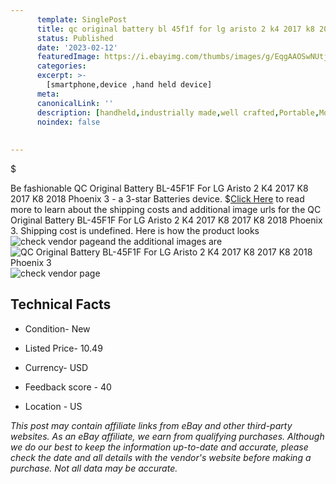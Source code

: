 ```yaml
---
      template: SinglePost
      title: qc original battery bl 45f1f for lg aristo 2 k4 2017 k8 2017 k8 2018 phoenix 3
      status: Published
      date: '2023-02-12'
      featuredImage: https://i.ebayimg.com/thumbs/images/g/EqgAAOSwNUtjv74O/s-l225.jpg
      categories: 
      excerpt: >-
        [smartphone,device ,hand held device]
      meta:
      canonicalLink: ''
      description: [handheld,industrially made,well crafted,Portable,Mobile,Compact,Convenient,Lightweight,Maneuverable,Man-portable,Miniature,Carriable,Hand-held,Light,Holdable,Transportable,Mobile device,Pocket-sized,On-the-go,Wireless,Cordless,Compact size,Convenient size, smartphone,device ,hand held device]
      noindex: false
      
        
---
```

$

Be fashionable QC Original Battery BL-45F1F For LG Aristo 2 K4 2017 K8 2017 K8 2018 Phoenix 3 - a 3-star Batteries device.
$[Click Here](https://www.ebay.com/itm/334700177594?hash=item4dedaf68ba%3Ag%3AEqgAAOSwNUtjv74O&mkevt=1&mkcid=1&mkrid=711-53200-19255-0&campid=%253CePNCampaignId%253E&customid=%253CreferenceId%253E&toolid=10049) to read more to learn about the shipping costs and additional image urls for the QC Original Battery BL-45F1F For LG Aristo 2 K4 2017 K8 2017 K8 2018 Phoenix 3. Shipping cost is undefined. Here is how the product looks ![check vendor page](https://i.ebayimg.com/thumbs/images/g/EqgAAOSwNUtjv74O/s-l225.jpg)and the additional images are![QC Original Battery BL-45F1F For LG Aristo 2 K4 2017 K8 2017 K8 2018 Phoenix 3](https://i.ebayimg.com/images/g/EqgAAOSwNUtjv74O/s-l1200.jpg)![check vendor page](https://origin-galleryplus.ebayimg.com/ws/web/334700177594_2_0_1/225x225.jpg,https://origin-galleryplus.ebayimg.com/ws/web/334700177594_3_0_1/225x225.jpg,https://origin-galleryplus.ebayimg.com/ws/web/334700177594_4_0_1/225x225.jpg,https://origin-galleryplus.ebayimg.com/ws/web/334700177594_5_0_1/225x225.jpg,https://origin-galleryplus.ebayimg.com/ws/web/334700177594_6_0_1/225x225.jpg,https://origin-galleryplus.ebayimg.com/ws/web/334700177594_7_0_1/225x225.jpg,https://origin-galleryplus.ebayimg.com/ws/web/334700177594_8_0_1/225x225.jpg,https://origin-galleryplus.ebayimg.com/ws/web/334700177594_9_0_1/225x225.jpg)



 ## Technical Facts 



     
      

 - Condition- New 


      

 - Listed Price- 10.49 


      

 - Currency- USD 


      

 - Feedback score - 40 


      

 - Location - US 


      
      

 *_This post may contain affiliate links from eBay and other third-party websites. As an eBay affiliate, we earn from qualifying purchases. Although we do our best to keep the information up-to-date and accurate, please check the date and all details with the vendor's website before making a purchase. Not all data may be accurate._*






